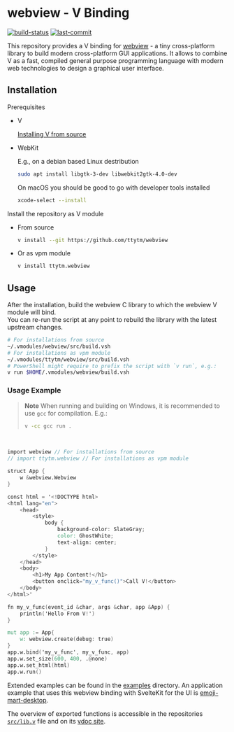 # webview - V Binding

[![build-status](https://img.shields.io/github/actions/workflow/status/ttytm/webview/ci.yml?branch=main&style=flat-rounded)](https://github.com/ttytm/webview/actions/workflows/ci.yml?query=branch%3Amain)
[![last-commit](https://img.shields.io/github/last-commit/ttytm/webview?style=flat-rounded)](https://github.com/ttytm/webview)

This repository provides a V binding for [webview](https://github.com/webview/webview) - a tiny cross-platform library
to build modern cross-platform GUI applications. It allows to combine V as a fast, compiled general
purpose programming language with modern web technologies to design a graphical user interface.

## Installation

Prerequisites

- V

  [Installing V from source](https://github.com/vlang/v#installing-v-from-source)

- WebKit

  E.g., on a debian based Linux destribution

  ```sh
  sudo apt install libgtk-3-dev libwebkit2gtk-4.0-dev
  ```

  On macOS you should be good to go with developer tools installed

  ```sh
  xcode-select --install
  ```

Install the repository as V module

- From source

  ```sh
  v install --git https://github.com/ttytm/webview
  ```

- Or as vpm module

  ```sh
  v install ttytm.webview
  ```

## Usage

After the installation, build the webview C library to which the webview V module will bind.\
You can re-run the script at any point to rebuild the library with the latest upstream changes.

```sh
# For installations from source
~/.vmodules/webview/src/build.vsh
# For installations as vpm module
~/.vmodules/ttytm/webview/src/build.vsh
# PowerShell might require to prefix the script with `v run`, e.g.:
v run $HOME/.vmodules/webview/build.vsh
```

### Usage Example

> **Note**
> When running and building on Windows, it is recommended to use `gcc` for compilation. E.g.:
>
> ```sh
> v -cc gcc run .
> ```

<br>

```v ignore
import webview // For installations from source
// import ttytm.webview // For installations as vpm module

struct App {
	w &webview.Webview
}

const html = '<!DOCTYPE html>
<html lang="en">
	<head>
		<style>
			body {
				background-color: SlateGray;
				color: GhostWhite;
				text-align: center;
			}
		</style>
	</head>
	<body>
		<h1>My App Content!</h1>
		<button onclick="my_v_func()">Call V!</button>
	</body>
</html>'

fn my_v_func(event_id &char, args &char, app &App) {
	println('Hello From V!')
}

mut app := App{
	w: webview.create(debug: true)
}
app.w.bind('my_v_func', my_v_func, app)
app.w.set_size(600, 400, .@none)
app.w.set_html(html)
app.w.run()
```

Extended examples can be found in the [examples](https://github.com/ttytm/webview/tree/master/examples) directory.
An application example that uses this webview binding with SvelteKit for the UI is [emoji-mart-desktop](https://github.com/ttytm/emoji-mart-desktop).

The overview of exported functions is accessible in the repositories [`src/lib.v`](https://github.com/ttytm/webview/blob/master/src/lib.v)
file and on its [vdoc site](https://ttytm.github.io/webview/webview.html).
